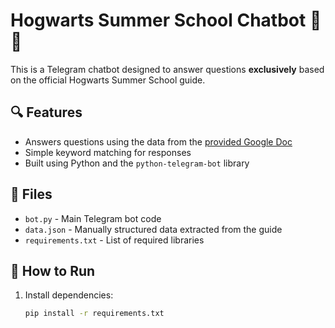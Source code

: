 # Hogwarts Summer School Chatbot 🤖✨

This is a Telegram chatbot designed to answer questions **exclusively** based on the official Hogwarts Summer School guide.

## 🔍 Features

- Answers questions using the data from the [provided Google Doc](https://docs.google.com/document/d/1PmXpxXUvaAMN_hnCxNfrh8o3fUu0hVQSg3VKsWR0k7Y/edit?usp=sharing)
- Simple keyword matching for responses
- Built using Python and the `python-telegram-bot` library

## 📁 Files

- `bot.py` - Main Telegram bot code
- `data.json` - Manually structured data extracted from the guide
- `requirements.txt` - List of required libraries

## 🚀 How to Run

1. Install dependencies:
   ```bash
   pip install -r requirements.txt

